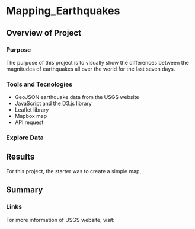 # Mapping_Earthquakes

## Overview of Project 
### Purpose
The purpose of this project is to visually show the differences between the magnitudes of earthquakes all over the world for the last seven days.

### Tools and Tecnologies
* GeoJSON earthquake data from the USGS website
* JavaScript and the D3.js library
* Leaflet library 
* Mapbox map
* API request

### Explore Data

## Results 
For this project, the starter was to create a simple map, 


## Summary

### Links
For more information of USGS website, visit: 
